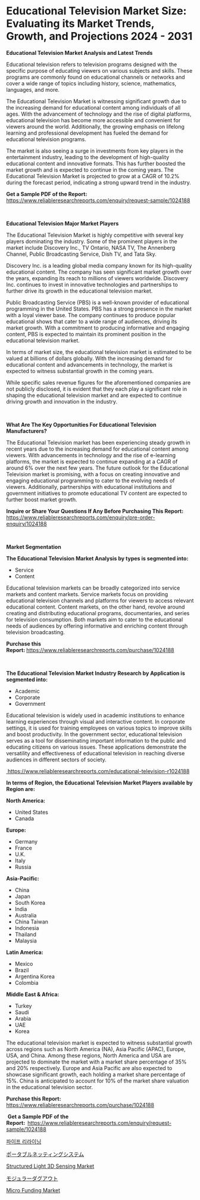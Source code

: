 <p><h1>Educational Television Market Size: Evaluating its Market Trends, Growth, and Projections 2024 - 2031</h1></p><p><strong>Educational Television Market Analysis and Latest Trends</strong></p>
<p><p>Educational television refers to television programs designed with the specific purpose of educating viewers on various subjects and skills. These programs are commonly found on educational channels or networks and cover a wide range of topics including history, science, mathematics, languages, and more.</p><p>The Educational Television Market is witnessing significant growth due to the increasing demand for educational content among individuals of all ages. With the advancement of technology and the rise of digital platforms, educational television has become more accessible and convenient for viewers around the world. Additionally, the growing emphasis on lifelong learning and professional development has fueled the demand for educational television programs.</p><p>The market is also seeing a surge in investments from key players in the entertainment industry, leading to the development of high-quality educational content and innovative formats. This has further boosted the market growth and is expected to continue in the coming years. The Educational Television Market is projected to grow at a CAGR of 10.2% during the forecast period, indicating a strong upward trend in the industry.</p></p>
<p><strong>Get a Sample PDF of the Report:&nbsp;</strong> <a href="https://www.reliableresearchreports.com/enquiry/request-sample/1024188">https://www.reliableresearchreports.com/enquiry/request-sample/1024188</a></p>
<p>&nbsp;</p>
<p><strong>Educational Television Major Market Players</strong></p>
<p><p>The Educational Television Market is highly competitive with several key players dominating the industry. Some of the prominent players in the market include Discovery Inc., TV Ontario, NASA TV, The Annenberg Channel, Public Broadcasting Service, Dish TV, and Tata Sky.</p><p>Discovery Inc. is a leading global media company known for its high-quality educational content. The company has seen significant market growth over the years, expanding its reach to millions of viewers worldwide. Discovery Inc. continues to invest in innovative technologies and partnerships to further drive its growth in the educational television market.</p><p>Public Broadcasting Service (PBS) is a well-known provider of educational programming in the United States. PBS has a strong presence in the market with a loyal viewer base. The company continues to produce popular educational shows that cater to a wide range of audiences, driving its market growth. With a commitment to producing informative and engaging content, PBS is expected to maintain its prominent position in the educational television market.</p><p>In terms of market size, the educational television market is estimated to be valued at billions of dollars globally. With the increasing demand for educational content and advancements in technology, the market is expected to witness substantial growth in the coming years.</p><p>While specific sales revenue figures for the aforementioned companies are not publicly disclosed, it is evident that they each play a significant role in shaping the educational television market and are expected to continue driving growth and innovation in the industry.</p></p>
<p>&nbsp;</p>
<p><strong>What Are The Key Opportunities For Educational Television Manufacturers?</strong></p>
<p><p>The Educational Television market has been experiencing steady growth in recent years due to the increasing demand for educational content among viewers. With advancements in technology and the rise of e-learning platforms, the market is expected to continue expanding at a CAGR of around 6% over the next few years. The future outlook for the Educational Television market is promising, with a focus on creating innovative and engaging educational programming to cater to the evolving needs of viewers. Additionally, partnerships with educational institutions and government initiatives to promote educational TV content are expected to further boost market growth.</p></p>
<p><strong>Inquire or Share Your Questions If Any Before Purchasing This Report:</strong> <a href="https://www.reliableresearchreports.com/enquiry/pre-order-enquiry/1024188">https://www.reliableresearchreports.com/enquiry/pre-order-enquiry/1024188</a></p>
<p>&nbsp;</p>
<p><strong>Market Segmentation</strong></p>
<p><strong>The Educational Television Market Analysis by types is segmented into:</strong></p>
<p><ul><li>Service</li><li>Content</li></ul></p>
<p><p>Educational television markets can be broadly categorized into service markets and content markets. Service markets focus on providing educational television channels and platforms for viewers to access relevant educational content. Content markets, on the other hand, revolve around creating and distributing educational programs, documentaries, and series for television consumption. Both markets aim to cater to the educational needs of audiences by offering informative and enriching content through television broadcasting.</p></p>
<p><strong>Purchase this Report:&nbsp;</strong><a href="https://www.reliableresearchreports.com/purchase/1024188">https://www.reliableresearchreports.com/purchase/1024188</a></p>
<p>&nbsp;</p>
<p><strong>The Educational Television Market Industry Research by Application is segmented into:</strong></p>
<p><ul><li>Academic</li><li>Corporate</li><li>Government</li></ul></p>
<p><p>Educational television is widely used in academic institutions to enhance learning experiences through visual and interactive content. In corporate settings, it is used for training employees on various topics to improve skills and boost productivity. In the government sector, educational television serves as a tool for disseminating important information to the public and educating citizens on various issues. These applications demonstrate the versatility and effectiveness of educational television in reaching diverse audiences in different sectors of society.</p></p>
<p><a href="https://www.reliableresearchreports.com/educational-television-r1024188">&nbsp;https://www.reliableresearchreports.com/educational-television-r1024188</a></p>
<p><strong>In terms of Region, the Educational Television Market Players available by Region are:</strong></p>
<p>
    <p> <strong> North America: </strong>
        <ul>
            <li>United States</li>
            <li>Canada</li>
        </ul>
        </p> 
    <p> <strong> Europe: </strong>
        <ul>
            <li>Germany</li>
            <li>France</li>
            <li>U.K.</li>
            <li>Italy</li>
            <li>Russia</li>
        </ul>
        </p> 
    <p> <strong> Asia-Pacific: </strong>
        <ul>
            <li>China</li>
            <li>Japan</li>
            <li>South Korea</li>
            <li>India</li>
            <li>Australia</li>
            <li>China Taiwan</li>
            <li>Indonesia</li>
            <li>Thailand</li>
            <li>Malaysia</li>
        </ul>
        </p> 
    <p> <strong> Latin America: </strong>
        <ul>
            <li>Mexico</li>
            <li>Brazil</li>
            <li>Argentina Korea</li>
            <li>Colombia</li>
        </ul>
        </p> 
    <p> <strong> Middle East & Africa: </strong>
        <ul>
            <li>Turkey</li>
            <li>Saudi</li>
            <li>Arabia</li>
            <li>UAE</li>
            <li>Korea</li>
        </ul>
    </p>
    </p>
<p><p>The educational television market is expected to witness substantial growth across regions such as North America (NA), Asia Pacific (APAC), Europe, USA, and China. Among these regions, North America and USA are projected to dominate the market with a market share percentage of 35% and 20% respectively. Europe and Asia Pacific are also expected to showcase significant growth, each holding a market share percentage of 15%. China is anticipated to account for 10% of the market share valuation in the educational television sector.</p></p>
<p><strong>Purchase this Report: </strong><a href="https://www.reliableresearchreports.com/purchase/1024188">https://www.reliableresearchreports.com/purchase/1024188</a></p>
<p>&nbsp;<strong>Get a Sample PDF of the Report:&nbsp;&nbsp;</strong><a href="https://www.reliableresearchreports.com/enquiry/request-sample/1024188">https://www.reliableresearchreports.com/enquiry/request-sample/1024188</a></p>
<p><strong></strong></p>
<p><p><a href="https://github.com/Penelolack456456/Market-Research-Report-List-1/blob/main/568891149591.md">파이프 리라이닝</a></p><p><a href="https://github.com/EstaSprer20231/Market-Research-Report-List-1/blob/main/695274553754.md">ポータブルネッティングシステム</a></p><p><a href="https://github.com/Angelnienowdseej3e45z3p8c/Market-Research-Report-List-2/blob/main/structured-light-3d-sensing-market.md">Structured Light 3D Sensing Market</a></p><p><a href="https://github.com/klon646/Market-Research-Report-List-1/blob/main/684465853755.md">モジュラーダグアウト</a></p><p><a href="https://github.com/brentleyjimmiealvaradoz4l1rea/Market-Research-Report-List-2/blob/main/micro-funding-market.md">Micro Funding Market</a></p></p>